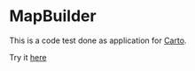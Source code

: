 # MapBuilder

This is a code test done as application for [Carto](carto.com).

Try it [here](https://pablorc.github.io/mapbuilder/)
